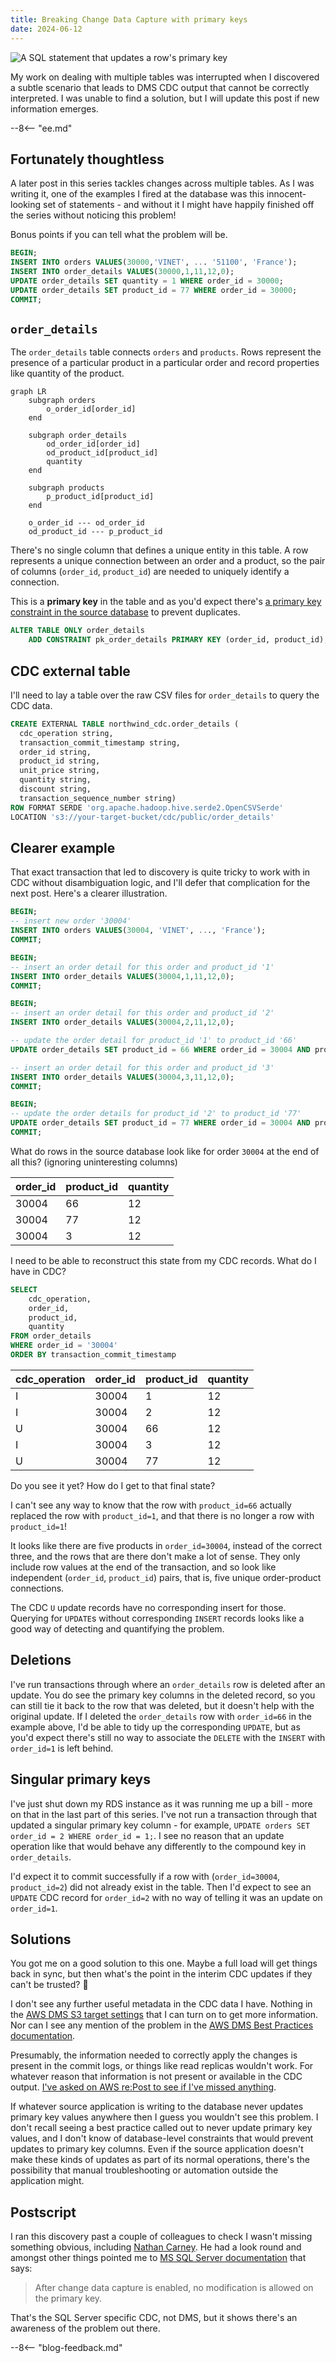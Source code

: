 ```yaml
---
title: Breaking Change Data Capture with primary keys
date: 2024-06-12
---
```


![A SQL statement that updates a row's primary key](./assets/break_pk.webp)

My work on dealing with multiple tables was interrupted when I discovered a subtle scenario that leads to DMS CDC output that cannot be correctly interpreted. I was unable to find a solution, but I will update this post if new information emerges.

--8<-- "ee.md"

<!-- more -->

## Fortunately thoughtless

A later post in this series tackles changes across multiple tables. As I was writing it, one of the examples I fired at the database was this innocent-looking set of statements - and without it I might have happily finished off the series without noticing this problem!

Bonus points if you can tell what the problem will be.

```sql title="Just another transaction..."
BEGIN;
INSERT INTO orders VALUES(30000,'VINET', ... '51100', 'France');
INSERT INTO order_details VALUES(30000,1,11,12,0);
UPDATE order_details SET quantity = 1 WHERE order_id = 30000;
UPDATE order_details SET product_id = 77 WHERE order_id = 30000;
COMMIT;
```

## `order_details`

The `order_details` table connects `orders` and `products`. Rows represent the presence of a particular product in a particular order and record properties like quantity of the product.

```mermaid
graph LR
    subgraph orders
        o_order_id[order_id]
    end

    subgraph order_details
        od_order_id[order_id]
        od_product_id[product_id]
        quantity
    end

    subgraph products
        p_product_id[product_id]
    end

    o_order_id --- od_order_id
    od_product_id --- p_product_id
```

There's no single column that defines a unique entity in this table. A row represents a unique connection between an order and a product, so the pair of columns (`order_id`, `product_id`) are needed to uniquely identify a connection.

This is a **primary key** in the table and as you'd expect there's [a primary key constraint in the source database](https://github.com/pthom/northwind_psql/blob/3d271b23f3357532e63f92ffb10c4f258dfd20af/northwind.sql#L3745) to prevent duplicates.

```sql title="Primary key constraint in source database"
ALTER TABLE ONLY order_details
    ADD CONSTRAINT pk_order_details PRIMARY KEY (order_id, product_id);
```

## CDC external table

I'll need to lay a table over the raw CSV files for `order_details` to query the CDC data.

```sql title="External table over the order_details CDC files"
CREATE EXTERNAL TABLE northwind_cdc.order_details (
  cdc_operation string,
  transaction_commit_timestamp string,
  order_id string, 
  product_id string, 
  unit_price string, 
  quantity string, 
  discount string,
  transaction_sequence_number string)
ROW FORMAT SERDE 'org.apache.hadoop.hive.serde2.OpenCSVSerde' 
LOCATION 's3://your-target-bucket/cdc/public/order_details'
```

## Clearer example

That exact transaction that led to discovery is quite tricky to work with in CDC without disambiguation logic, and I'll defer that complication for the next post. Here's a clearer illustration.

```sql title="Clearer example of the problem" linenums="1"
BEGIN;
-- insert new order '30004'
INSERT INTO orders VALUES(30004, 'VINET', ..., 'France');
COMMIT;

BEGIN;
-- insert an order detail for this order and product_id '1'
INSERT INTO order_details VALUES(30004,1,11,12,0);
COMMIT;

BEGIN;
-- insert an order detail for this order and product_id '2'
INSERT INTO order_details VALUES(30004,2,11,12,0);

-- update the order detail for product_id '1' to product_id '66'
UPDATE order_details SET product_id = 66 WHERE order_id = 30004 AND product_id = 1;

-- insert an order detail for this order and product_id '3'
INSERT INTO order_details VALUES(30004,3,11,12,0);
COMMIT;

BEGIN;
-- update the order details for product_id '2' to product_id '77'
UPDATE order_details SET product_id = 77 WHERE order_id = 30004 AND product_id = 2;
COMMIT;
```

What do rows in the source database look like for order `30004` at the end of all this? (ignoring uninteresting columns)

|order_id|product_id|quantity|
|--------|----------|--------|
|30004   |66        |12      |
|30004   |77        |12      |
|30004   |3         |12      |

I need to be able to reconstruct this state from my CDC records. What do I have in CDC?

```sql title="CDC order_details records for transaction 30004"
SELECT
    cdc_operation,
    order_id,
    product_id,
    quantity
FROM order_details
WHERE order_id = '30004'
ORDER BY transaction_commit_timestamp
```

|cdc_operation|order_id|product_id|quantity|
|-------------|--------|----------|--------|
|I|30004|1|12|
|I|30004|2|12|
|U|30004|66|12|
|I|30004|3|12|
|U|30004|77|12|

Do you see it yet? How do I get to that final state?

I can't see any way to know that the row with `product_id=66` actually replaced the row with `product_id=1`, and that there is no longer a row with `product_id=1`!

It looks like there are five products in `order_id=30004`, instead of the correct three, and the rows that are there don't make a lot of sense. They only include row values at the end of the transaction, and so look like independent (`order_id`, `product_id`) pairs, that is, five unique order-product connections.

The CDC `U` update records have no corresponding insert for those. Querying for `UPDATE`s without corresponding `INSERT` records looks like a good way of detecting and quantifying the problem.

## Deletions

I've run transactions through where an `order_details` row is deleted after an update. You do see the primary key columns in the deleted record, so you can still tie it back to the row that was deleted, but it doesn't help with the original update. If I deleted the `order_details` row with `order_id=66` in the example above, I'd be able to tidy up the corresponding `UPDATE`, but as you'd expect there's still no way to associate the `DELETE` with the `INSERT` with `order_id=1` is left behind.

## Singular primary keys

I've just shut down my RDS instance as it was running me up a bill - more on that in the last part of this series. I've not run a transaction through that updated a singular primary key column - for example, `UPDATE orders SET order_id = 2 WHERE order_id = 1;`. I see no reason that an update operation like that would behave any differently to the compound key in `order_details`.

I'd expect it to commit successfully if a row with (`order_id=30004`, `product_id=2`) did not already exist in the table. Then I'd expect to see an `UPDATE` CDC record for `order_id=2` with no way of telling it was an update on `order_id=1`.

## Solutions

You got me on a good solution to this one. Maybe a full load will get things back in sync, but then what's the point in the interim CDC updates if they can't be trusted? :shrug:

I don't see any further useful metadata in the CDC data I have. Nothing in the [AWS DMS S3 target settings](https://docs.aws.amazon.com/dms/latest/userguide/CHAP_Target.S3.html) that I can turn on to get more information. Nor can I see any mention of the problem in the [AWS DMS Best Practices documentation](https://docs.aws.amazon.com/dms/latest/userguide/CHAP_BestPractices.html).

Presumably, the information needed to correctly apply the changes is present in the commit logs, or things like read replicas wouldn't work. For whatever reason that information is not present or available in the CDC output. [I've asked on AWS re:Post to see if I've missed anything](https://repost.aws/questions/QUfXtCkhI9SGepdNLbsqTzjQ/how-to-determine-which-record-was-updated-when-primary-key-is-updated).

If whatever source application is writing to the database never updates primary key values anywhere then I guess you wouldn't see this problem. I don't recall seeing a best practice called out to never update primary key values, and I don't know of database-level constraints that would prevent updates to primary key columns. Even if the source application doesn't make these kinds of updates as part of its normal operations, there's the possibility that manual troubleshooting or automation outside the application might.

## Postscript

I ran this discovery past a couple of colleagues to check I wasn't missing something obvious, including [Nathan Carney](https://www.linkedin.com/in/nathan-carney-88aabb7). He had a look round and amongst other things pointed me to [MS SQL Server documentation](https://learn.microsoft.com/en-us/sql/relational-databases/system-tables/cdc-change-tables-transact-sql?view=sql-server-ver16) that says:

> After change data capture is enabled, no modification is allowed on the primary key.

That's the SQL Server specific CDC, not DMS, but it shows there's an awareness of the problem out there.

--8<-- "blog-feedback.md"


